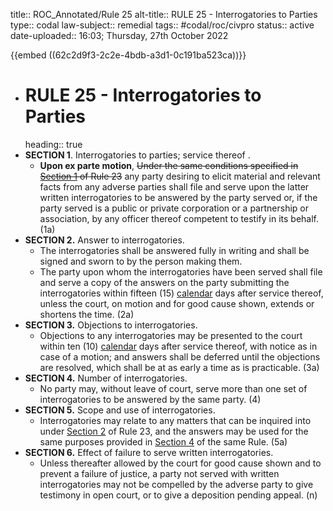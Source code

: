 title:: ROC_Annotated/Rule 25
alt-title:: RULE 25 - Interrogatories to Parties
type:: codal
law-subject:: remedial
tags:: #codal/roc/civpro
status:: active
date-uploaded:: 16:03; Thursday, 27th October 2022

{{embed ((62c2d9f3-2c2e-4bdb-a3d1-0c191ba523ca))}}

- # RULE 25 - Interrogatories to Parties
  heading:: true
- **SECTION 1**. Interrogatories to parties; service thereof .
	- **Upon ex parte motion**, ~~Under the same conditions specified in [Section 1](logseq://graph/OBSIDIAN?block-id=62c12fd7-028c-4c82-9070-bf192746d090) of Rule 23~~ any party desiring to elicit material and relevant facts from any adverse parties shall file and serve upon the latter written interrogatories to be answered by the party served or, if the party served is a public or private corporation or a partnership or association, by any officer thereof competent to testify in its behalf. (1a)
- **SECTION 2.** Answer to interrogatories.
	- The interrogatories shall be answered fully in writing and shall be signed and sworn to by the person making them.
	- The party upon whom the interrogatories have been served shall file and serve a copy of the answers on the party submitting the interrogatories within fifteen (15) <ins>calendar</ins> days after service thereof, unless the court, on motion and for good cause shown, extends or shortens the time. (2a)
- **SECTION 3.** Objections to interrogatories.
	- Objections to any interrogatories may be presented to the court within ten (10) <ins>calendar</ins> days after service thereof, with notice as in case of a motion; and answers shall be deferred until the objections are resolved, which shall be at as early a time as is practicable. (3a)
- **SECTION 4.** Number of interrogatories.
	- No party may, without leave of court, serve more than one set of interrogatories to be answered by the same party. (4)
- **SECTION 5.** Scope and use of interrogatories.
	- Interrogatories may relate to any matters that can be inquired into under [Section 2](logseq://graph/OBSIDIAN?block-id=62c12fd7-08d2-4479-8476-bd3d6ebe46e6) of Rule 23, and the answers may be used for the same purposes provided in [Section 4](logseq://graph/OBSIDIAN?block-id=62c12fd7-cfc7-4ab0-9f95-bc7320169ba8) of the same Rule. (5a)
- **SECTION 6.** Effect of failure to serve written interrogatories.
	- Unless thereafter allowed by the court for good cause shown and to prevent a failure of justice, a party not served with written interrogatories may not be compelled by the adverse party to give testimony in open court, or to give a deposition pending appeal. (n)